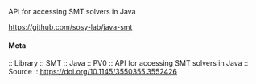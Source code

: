 API for accessing SMT solvers in Java

https://github.com/sosy-lab/java-smt

#### Meta
:: Library
:: SMT
:: Java
:: PV0 :: API for accessing SMT solvers in Java
:: Source :: https://doi.org/10.1145/3550355.3552426

